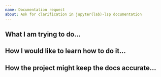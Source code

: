 ```yaml
---
name: Documentation request
about: Ask for clarification in jupyter(lab)-lsp documentation
---
```


<!--
Welcome! Before creating a new issue:
* Search for relevant issues
* Follow the issue reporting guidelines:
https://jupyterlab.readthedocs.io/en/latest/getting_started/issue.html
-->

## What I am trying to do...

<!-- Describe what you are trying to do, and how the current docs aren't helping you achieve it-->

## How I would like to learn how to do it...

<!--Describe what would help you understand what you are trying to do, e.g. tutorials, code comments, screencasts, etc.-->

## How the project might keep the docs accurate...

<!--Describe how this documentation can be kept up-to-date: testing, link checking, etc. -->
